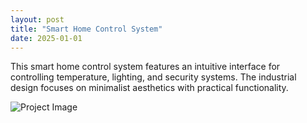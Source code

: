 ```yaml
---
layout: post
title: "Smart Home Control System"
date: 2025-01-01
---
```


This smart home control system features an intuitive interface for controlling temperature, lighting, and security systems. The industrial design focuses on minimalist aesthetics with practical functionality.

![Project Image](https://source.unsplash.com/random/800x600/?smart-home)
